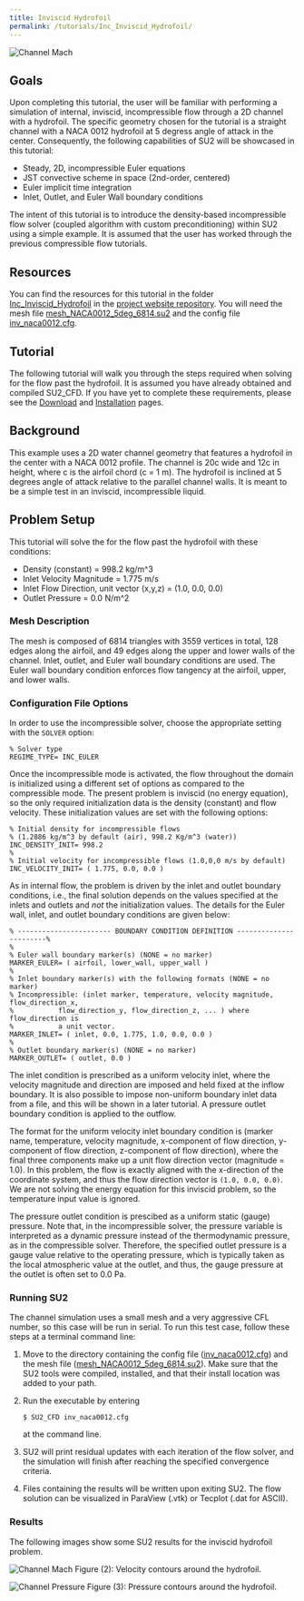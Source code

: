 ```yaml
---
title: Inviscid Hydrofoil
permalink: /tutorials/Inc_Inviscid_Hydrofoil/
---
```


![Channel Mach](../../Inc_Inviscid_Hydrofoil/images/hydrofoil_velocity.png)

## Goals

Upon completing this tutorial, the user will be familiar with performing a simulation of internal, inviscid, incompressible flow through a 2D channel with a hydrofoil. The specific geometry chosen for the tutorial is a straight channel with a NACA 0012 hydrofoil at 5 degress angle of attack in the center. Consequently, the following capabilities of SU2 will be showcased in this tutorial:
- Steady, 2D, incompressible Euler equations 
- JST convective scheme in space (2nd-order, centered)
- Euler implicit time integration
- Inlet, Outlet, and Euler Wall boundary conditions

The intent of this tutorial is to introduce the density-based incompressible flow solver (coupled algorithm with custom preconditioning) within SU2 using a simple example. It is assumed that the user has worked through the previous compressible flow tutorials.

## Resources

You can find the resources for this tutorial in the folder [Inc_Inviscid_Hydrofoil](https://github.com/su2code/su2code.github.io/tree/master/Inc_Inviscid_Hydrofoil) in the [project website repository](https://github.com/su2code/su2code.github.io). You will need the mesh file [mesh_NACA0012_5deg_6814.su2](../../Inc_Inviscid_Hydrofoil/mesh_NACA0012_5deg_6814.su2)
and the config file [inv_naca0012.cfg](../../Inc_Inviscid_Hydrofoil/inv_naca0012.cfg).

## Tutorial

The following tutorial will walk you through the steps required when solving for the flow past the hydrofoil. It is assumed you have already obtained and compiled SU2_CFD. If you have yet to complete these requirements, please see the [Download](/docs/Download/) and [Installation](/docs/Installation/) pages.

## Background

This example uses a 2D water channel geometry that features a hydrofoil in the center with a NACA 0012 profile. The channel is 20c wide and 12c in height, where c is the airfoil chord (c = 1 m). The hydrofoil is inclined at 5 degrees angle of attack relative to the parallel channel walls. It is meant to be a simple test in an inviscid, incompressible liquid.

## Problem Setup

This tutorial will solve the for the flow past the hydrofoil with these conditions:
- Density (constant) = 998.2 kg/m^3
- Inlet Velocity Magnitude = 1.775 m/s
- Inlet Flow Direction, unit vector (x,y,z) = (1.0, 0.0, 0.0) 
- Outlet Pressure = 0.0 N/m^2

### Mesh Description

The mesh is composed of 6814 triangles with 3559 vertices in total, 128 edges along the airfoil, and 49 edges along the upper and lower walls of the channel. Inlet, outlet, and Euler wall boundary conditions are used. The Euler wall boundary condition enforces flow tangency at the airfoil, upper, and lower walls. 

### Configuration File Options

In order to use the incompressible solver, choose the appropriate setting with the `SOLVER` option:

```
% Solver type
REGIME_TYPE= INC_EULER
```
 
Once the incompressible mode is activated, the flow throughout the domain is initialized using a different set of options as compared to the compressible mode. The present problem is inviscid (no energy equation), so the only required initialization data is the density (constant) and flow velocity. These initialization values are set with the following options:

 ```
% Initial density for incompressible flows
% (1.2886 kg/m^3 by default (air), 998.2 Kg/m^3 (water))
INC_DENSITY_INIT= 998.2
%
% Initial velocity for incompressible flows (1.0,0,0 m/s by default)
INC_VELOCITY_INIT= ( 1.775, 0.0, 0.0 )
 ```

As in internal flow, the problem is driven by the inlet and outlet boundary conditions, i.e., the final solution depends on the values specified at the inlets and outlets and *not* the initialization values. The details for the Euler wall, inlet, and outlet boundary conditions are given below:

```
% ----------------------- BOUNDARY CONDITION DEFINITION -----------------------%
%
% Euler wall boundary marker(s) (NONE = no marker)
MARKER_EULER= ( airfoil, lower_wall, upper_wall )
%
% Inlet boundary marker(s) with the following formats (NONE = no marker)
% Incompressible: (inlet marker, temperature, velocity magnitude, flow_direction_x,
%           flow_direction_y, flow_direction_z, ... ) where flow_direction is
%           a unit vector.
MARKER_INLET= ( inlet, 0.0, 1.775, 1.0, 0.0, 0.0 )
%
% Outlet boundary marker(s) (NONE = no marker)
MARKER_OUTLET= ( outlet, 0.0 )
```

The inlet condition is prescribed as a uniform velocity inlet, where the velocity magnitude and direction are imposed and held fixed at the inflow boundary. It is also possible to impose non-uniform boundary inlet data from a file, and this will be shown in a later tutorial. A pressure outlet boundary condition is applied to the outflow. 

The format for the uniform velocity inlet boundary condition is (marker name, temperature, velocity magnitude, x-component of flow direction, y-component of flow direction, z-component of flow direction), where the final three components make up a unit flow direction vector (magnitude = 1.0). In this problem, the flow is exactly aligned with the x-direction of the coordinate system, and thus the flow direction vector is `(1.0, 0.0, 0.0)`. We are not solving the energy equation for this inviscid problem, so the temperature input value is ignored.

The pressure outlet condition is prescibed as a uniform static (gauge) pressure. Note that, in the incompressible solver, the pressure variable is interpreted as a dynamic pressure instead of the thermodynamic pressure, as in the compressible solver. Therefore, the specified outlet pressure is a gauge value relative to the operating pressure, which is typically taken as the local atmospheric value at the outlet, and thus, the gauge pressure at the outlet is often set to 0.0 Pa. 

### Running SU2

The channel simulation uses a small mesh and a very aggressive CFL number, so this case will be run in serial. To run this test case, follow these steps at a terminal command line:
 1. Move to the directory containing the config file ([inv_naca0012.cfg](../../Inc_Inviscid_Hydrofoil/inv_naca0012.cfg)) and the mesh file ([mesh_NACA0012_5deg_6814.su2](../../Inc_Inviscid_Hydrofoil/mesh_NACA0012_5deg_6814.su2)). Make sure that the SU2 tools were compiled, installed, and that their install location was added to your path.
 2. Run the executable by entering 
 
    ```
    $ SU2_CFD inv_naca0012.cfg
    ```
     
     at the command line.
 3. SU2 will print residual updates with each iteration of the flow solver, and the simulation will finish after reaching the specified convergence criteria.
 4. Files containing the results will be written upon exiting SU2. The flow solution can be visualized in ParaView (.vtk) or Tecplot (.dat for ASCII).

### Results

The following images show some SU2 results for the inviscid hydrofoil problem.

![Channel Mach](../../Inc_Inviscid_Hydrofoil/images/hydrofoil_velocity.png)
Figure (2): Velocity contours around the hydrofoil.

![Channel Pressure](../../Inc_Inviscid_Hydrofoil/images/hydrofoil_pressure.png)
Figure (3): Pressure contours around the hydrofoil.
